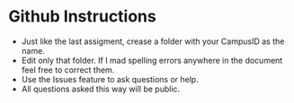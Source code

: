 # Github Instructions
- Just like the last assigment, crease a folder with your CampusID as the name.
- Edit only that folder. If I mad spelling errors anywhere in the document feel free to correct them. 
- Use the Issues feature to ask questions or help.
- All questions asked this way will be public.